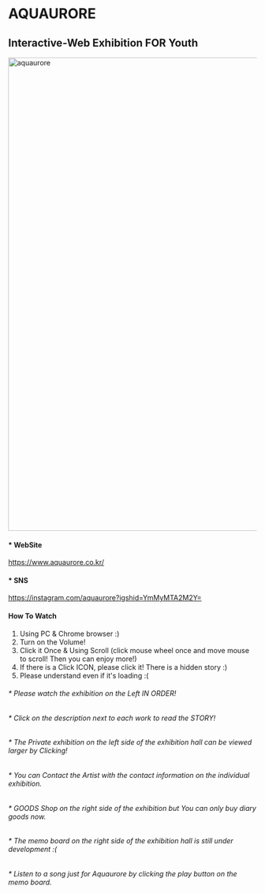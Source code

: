 # AQUAURORE
## Interactive-Web Exhibition FOR Youth

<img width="960" alt="aquaurore" src="https://user-images.githubusercontent.com/80036437/175542640-589f44e3-e948-473a-9d33-582e78416555.png">

#### * WebSite
https://www.aquaurore.co.kr/

#### * SNS
https://instagram.com/aquaurore?igshid=YmMyMTA2M2Y=

#### How To Watch
1. Using PC & Chrome browser :)
2. Turn on the Volume!
3. Click it Once & Using Scroll (click mouse wheel once and move mouse to scroll! Then you can enjoy more!)
4. If there is a Click ICON, please click it! There is a hidden story :)
5. Please understand even if it's loading :(

###### * Please watch the exhibition on the Left IN ORDER!
###### * Click on the description next to each work to read the STORY!
###### * The Private exhibition on the left side of the exhibition hall can be viewed larger by Clicking!
###### * You can Contact the Artist with the contact information on the individual exhibition.
###### * GOODS Shop on the right side of the exhibition but You can only buy diary goods now. 
###### * The memo board on the right side of the exhibition hall is still under development :(
###### * Listen to a song just for Aquaurore by clicking the play button on the memo board.
